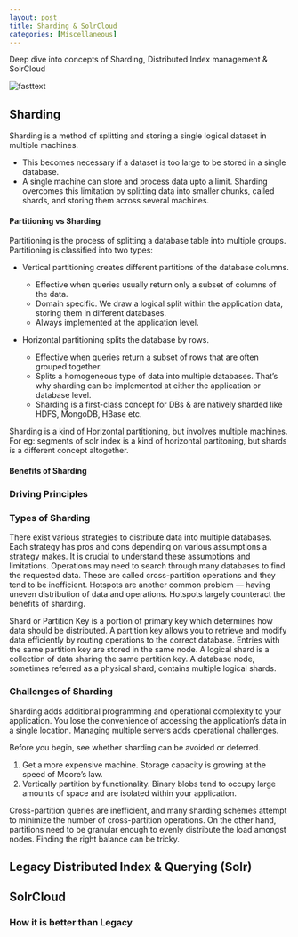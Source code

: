 ```yaml
---
layout: post
title: Sharding & SolrCloud
categories: [Miscellaneous]
---
```


Deep dive into concepts of Sharding, Distributed Index management & SolrCloud

![fasttext](../assets/images/FT-1.png)

## Sharding

Sharding is a method of splitting and storing a single logical dataset in multiple machines.

   - This becomes necessary if a dataset is too large to be stored in a single database.
   - A single machine can store and process data upto a limit. Sharding overcomes this limitation by splitting data into smaller chunks, called shards, and storing them across several machines.

#### Partitioning vs Sharding

Partitioning is the process of splitting a database table into multiple groups. Partitioning is classified into two types: 

   - Vertical partitioning creates different partitions of the database columns.
      - Effective when queries usually return only a subset of columns of the data.
      - Domain specific. We draw a logical split within the application data, storing them in different databases.
      - Always implemented at the application level.

   - Horizontal partitioning splits the database by rows.
      - Effective when queries return a subset of rows that are often grouped together.
      - Splits a homogeneous type of data into multiple databases. That’s why sharding can be implemented at either the application or database level.
      - Sharding is a first-class concept for DBs & are natively sharded like HDFS, MongoDB, HBase etc.

Sharding is a kind of Horizontal partitioning, but involves multiple machines.
For eg: segments of solr index is a kind of horizontal partitoning, but shards is a different concept altogether.

#### Benefits of Sharding



### Driving Principles

### Types of Sharding

There exist various strategies to distribute data into multiple databases. Each strategy has pros and cons depending on various assumptions a strategy makes. It is crucial to understand these assumptions and limitations. Operations may need to search through many databases to find the requested data. These are called cross-partition operations and they tend to be inefficient. Hotspots are another common problem — having uneven distribution of data and operations. Hotspots largely counteract the benefits of sharding.

Shard or Partition Key is a portion of primary key which determines how data should be distributed. A partition key allows you to retrieve and modify data efficiently by routing operations to the correct database. Entries with the same partition key are stored in the same node. A logical shard is a collection of data sharing the same partition key. A database node, sometimes referred as a physical shard, contains multiple logical shards.

### Challenges of Sharding

Sharding adds additional programming and operational complexity to your application. 
You lose the convenience of accessing the application’s data in a single location. Managing multiple servers adds operational challenges. 


Before you begin, see whether sharding can be avoided or deferred.

1. Get a more expensive machine. Storage capacity is growing at the speed of Moore’s law. 
2. Vertically partition by functionality. Binary blobs tend to occupy large amounts of space and are isolated within your application.

Cross-partition queries are inefficient, and many sharding schemes attempt to minimize the number of cross-partition operations. On the other hand, partitions need to be granular enough to evenly distribute the load amongst nodes. Finding the right balance can be tricky.



## Legacy Distributed Index & Querying (Solr)



## SolrCloud

### How it is better than Legacy
